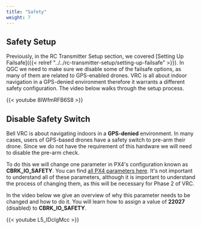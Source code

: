 ```yaml
---
title: "Safety"
weight: 7
---
```


## Safety Setup

Previously, in the RC Transmitter Setup section, we covered
[Setting Up Failsafe]({{< relref "../../rc-transmitter-setup/setting-up-failsafe" >}}).
In QGC we need to make sure we disable some of the failsafe options, as many of
them are related to GPS-enabled drones. VRC is all about indoor navigation in a
GPS-denied environment therefore it warrants a different safety configuration.
The video below walks through the setup process.

{{< youtube 8IWfmRFB6S8 >}}

## Disable Safety Switch

Bell VRC is about navigating indoors in a **GPS-denied** environment.
In many cases, users of GPS-based drones have a safety switch to pre-arm their drone.
Since we do not have the requirement of this hardware we will need to
disable the pre-arm check.

To do this we will change one parameter in PX4's configuration known as
**CBRK_IO_SAFETY**. You can find
[all PX4 parameters here](https://docs.px4.io/v1.11/en/advanced_config/parameter_reference.html).
It's not important to understand all of these parameters, although it is
important to understand the process of changing them, as this will be necessary
for Phase 2 of VRC.

In the video below we give an overview of why this parameter needs to be
changed and how to do it. You will learn how to assign a value of **22027**
(disabled) to **CBRK_IO_SAFETY**.

{{< youtube L5_IDcIgMcc >}}
